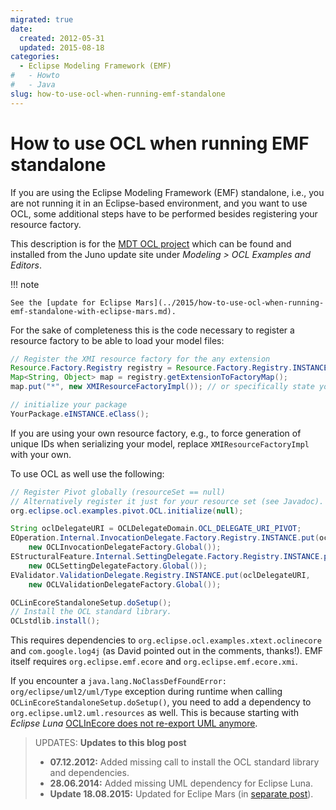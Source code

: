 ```yaml
---
migrated: true
date:
  created: 2012-05-31
  updated: 2015-08-18
categories:
  - Eclipse Modeling Framework (EMF)
#   - Howto
#   - Java
slug: how-to-use-ocl-when-running-emf-standalone
---
```

# How to use OCL when running EMF standalone

If you are using the Eclipse Modeling Framework (EMF) standalone, i.e., you are not running it in an Eclipse-based environment, and you want to use OCL, some additional steps have to be performed besides registering your resource factory.

<!-- more -->

This description is for the [MDT OCL project](https://eclipse.dev/modeling/mdt/?project=ocl) which can be found and installed from the Juno update site under _Modeling > OCL Examples and Editors_.

!!! note

    See the [update for Eclipse Mars](../2015/how-to-use-ocl-when-running-emf-standalone-with-eclipse-mars.md).

For the sake of completeness this is the code necessary to register a resource factory to be able to load your model files:

```java
// Register the XMI resource factory for the any extension
Resource.Factory.Registry registry = Resource.Factory.Registry.INSTANCE;
Map<String, Object> map = registry.getExtensionToFactoryMap();
map.put("*", new XMIResourceFactoryImpl()); // or specifically state your file extension

// initialize your package
YourPackage.eINSTANCE.eClass();
```

If you are using your own resource factory, e.g., to force generation of unique IDs when serializing your model, replace `XMIResourceFactoryImpl` with your own.

To use OCL as well use the following:

```java
// Register Pivot globally (resourceSet == null)
// Alternatively register it just for your resource set (see Javadoc).
org.eclipse.ocl.examples.pivot.OCL.initialize(null);

String oclDelegateURI = OCLDelegateDomain.OCL_DELEGATE_URI_PIVOT;
EOperation.Internal.InvocationDelegate.Factory.Registry.INSTANCE.put(oclDelegateURI,
    new OCLInvocationDelegateFactory.Global());
EStructuralFeature.Internal.SettingDelegate.Factory.Registry.INSTANCE.put(oclDelegateURI,
    new OCLSettingDelegateFactory.Global());
EValidator.ValidationDelegate.Registry.INSTANCE.put(oclDelegateURI,
    new OCLValidationDelegateFactory.Global());

OCLinEcoreStandaloneSetup.doSetup();
// Install the OCL standard library.
OCLstdlib.install();
```

This requires dependencies to `org.eclipse.ocl.examples.xtext.oclinecore` and `com.google.log4j` (as David pointed out in the comments, thanks!).
EMF itself requires `org.eclipse.emf.ecore` and `org.eclipse.emf.ecore.xmi`.

If you encounter a `java.lang.NoClassDefFoundError: org/eclipse/uml2/uml/Type` exception during runtime when calling `OCLinEcoreStandaloneSetup.doSetup()`, you need to add a dependency to `org.eclipse.uml2.uml.resources` as well.
This is because starting with _Eclipse Luna_ [OCLInEcore does not re-export UML anymore](https://www.eclipse.org/forums/index.php/mv/msg/783873/1389274/#msg_1389274 "Eclipse Community Post").

> UPDATES: **Updates to this blog post**
>
> * **07.12.2012:** Added missing call to install the OCL standard library and dependencies.
> * **28.06.2014:** Added missing UML dependency for Eclipse Luna.
> * **Update 18.08.2015:** Updated for Eclipe Mars (in [separate post](../2015/how-to-use-ocl-when-running-emf-standalone-with-eclipse-mars.md)).
